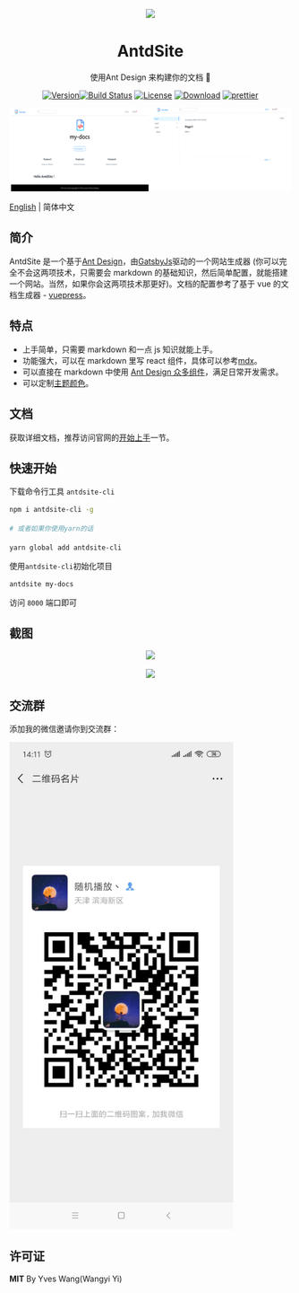  <p align="center"><a href="https://antdsite.yvescoding.org/"><img width="100" src="https://antdsite.yvescoding.org/favicon.png" /></a></p>

<h1 align="center">AntdSite</h1>
<p align="center">
使用Ant Design 来构建你的文档 🎨
</p>
<p align="center">
  <a href="https://www.npmjs.com/package/antdsite"><img src="https://img.shields.io/npm/v/antdsite.svg" alt="Version"></a><a href="https://circleci.com/gh/YvesCoding/antdsite/tree/master"><img src="https://circleci.com/gh/YvesCoding/antdsite/tree/master.png?style=shield" alt="Build Status"></a> 
  <a href="https://www.npmjs.com/package/antdsite"><img src="https://img.shields.io/npm/l/antdsite.svg" alt="License"></a>
<a href="https://www.npmjs.com/package/antdsite"><img src="https://img.shields.io/npm/dm/antdsite.svg" alt="Download"></a>
<a href="https://github.com/YvesCoding/antdsite"><img src="https://img.shields.io/badge/code_style-prettier-ff69b4.svg?style=flat-square" alt="prettier"></a>
</p>

[![](https://github.com/wangyi7099/pictureCdn/blob/master/allPic/antdsite/screenshot-readme.png?raw=true)](https://antdsite.yvescoding.org/)

[English](./README.md) | 简体中文

## 简介

AntdSite 是一个基于[Ant Design](https://ant.design)，由[GatsbyJs](https://www.gatsbyjs.org/)驱动的一个网站生成器 (你可以完全不会这两项技术，只需要会 markdown 的基础知识，然后简单配置，就能搭建一个网站。当然，如果你会这两项技术那更好)。文档的配置参考了基于 vue 的文档生成器 - [vuepress](https://vuepress.vuejs.org/config/)。

## 特点

- 上手简单，只需要 markdown 和一点 js 知识就能上手。
- 功能强大，可以在 markdown 里写 react 组件，具体可以参考[mdx](https://github.com/mdx-js/mdx)。
- 可以直接在 markdown 中使用 [Ant Design 众多组件](https://ant.design/components/button-cn/)，满足日常开发需求。
- 可以定制[主题颜色](https://antdsite.yvescoding.org/zh/default-theme-config/#%E5%AE%9A%E5%88%B6%E4%B8%BB%E9%A2%98%E9%A2%9C%E8%89%B2)。

## 文档

获取详细文档，推荐访问官网的[开始上手](https://antdsite.yvescoding.org/guide/getting-started)一节。

## 快速开始

下载命令行工具 `antdsite-cli`

```bash
npm i antdsite-cli -g

# 或者如果你使用yarn的话

yarn global add antdsite-cli

```

使用`antdsite-cli`初始化项目

```bash
antdsite my-docs
```

访问 `8000` 端口即可

## 截图

<p align="center">
<img src="https://antdsite.yvescoding.org/screenshot.png" width="700" />
</p>

<p align="center">
<img src="https://antdsite.yvescoding.org/screenshot-1.png" width="700" />
</p>

## 交流群

添加我的微信邀请你到交流群：

 <img src="https://github.com/wangyi7099/pictureCdn/blob/master/allPic/vuescroll/wx.png?raw=true" width="400" alt="Demo" style="max-width:100%;">

## 许可证

**MIT** By Yves Wang(Wangyi Yi)
